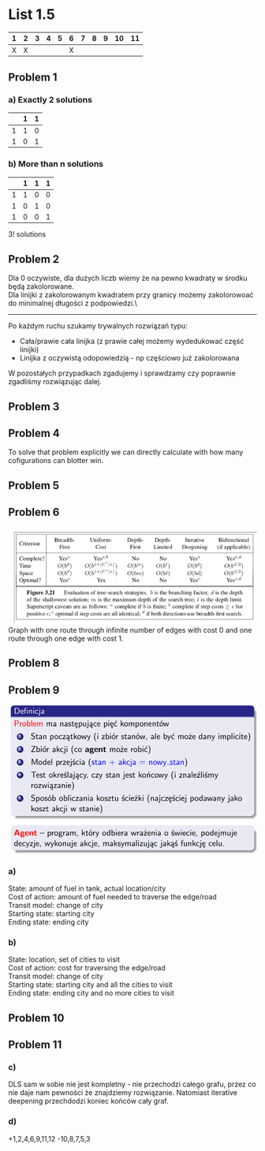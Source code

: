 # List 1.5
| 1 | 2 | 3 | 4 | 5 | 6 | 7 | 8 | 9 | 10 | 11 |
|---|---|---|---|---|---|---|---|---|---|---|
| X | X |   |   |   | X |   |   |   |   |   |

## Problem 1
### a) Exactly 2 solutions
|   | 1 | 1 |
|---|---|---|
| 1 | 1 | 0 |
| 1 | 0 | 1 |

### b) More than n solutions
|   | 1 | 1 | 1 |
|---|---|---|---|
| 1 | 1 | 0 | 0 |
| 1 | 0 | 1 | 0 |
| 1 | 0 | 0 | 1 |
3! solutions

## Problem 2
Dla 0 oczywiste, dla dużych liczb wiemy że na pewno kwadraty w środku będą zakolorowane.\
Dla linijki z zakolorowanym kwadratem przy granicy możemy zakolorowoać do minimalnej długości z podpowiedzi.\
_______
Po każdym ruchu szukamy trywalnych rozwiązań typu:
* Cała/prawie cała linijka (z prawie całej możemy wydedukować część linijki)
* Linijka z oczywistą odopowiedzią - np częściowo już zakolorowana

W pozostałych przypadkach zgadujemy i sprawdzamy czy poprawnie zgadliśmy rozwiązując dalej.

## Problem 3


## Problem 4
To solve that problem explicitly we can directly calculate with how many cofigurations can blotter win.   

## Problem 5


## Problem 6
![image](table.png)\
Graph with one route through infinite number of edges with cost 0 and one route through one edge with cost 1.

## Problem 8


## Problem 9
![image](definition.png)
### a)
State: amount of fuel in tank, actual location/city\
Cost of action: amount of fuel needed to traverse the edge/road\
Transit model: change of city\
Starting state: starting city\
Ending state: ending city

### b)
State: location, set of cities to visit\
Cost of action: cost for traversing the edge/road\
Transit model: change of city\
Starting state: starting city and all the cities to visit\
Ending state: ending city and no more cities to visit

## Problem 10


## Problem 11
### c)
DLS sam w sobie nie jest kompletny - nie przechodzi całego grafu, przez co nie daje nam pewności że znajdziemy rozwiązanie. Natomiast iterative deepening przechdodzi koniec końców cały graf.
### d)


+1,2,4,6,9,11,12
-10,8,7,5,3
